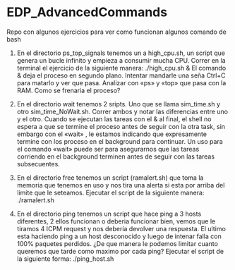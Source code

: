 # EDP_AdvancedCommands
Repo con algunos ejercicios para ver como funcionan algunos comando de bash

1. En el directorio ps_top_signals tenemos un a high_cpu.sh, un script que genera un bucle infinito y empieza a consumir mucha CPU. Correr en la terminal el ejercicio de la siguiente manera:
./high_cpu.sh & 
El comando & deja el proceso en segundo plano. Intentar mandarle una seña Ctrl+C para matarlo y ver que pasa. Analizar con «ps» y «top» que pasa con la RAM.
Como se frenaria el proceso?

2.  En el directorio wait tenemos 2 sripts. Uno que se llama sim_time.sh y otro sim_time_NoWait.sh. Correr ambos y notar las diferencias entre uno y el otro.
Cuando se ejecutan las tareas con el & al final, el shell no espera a que se termine el proceso antes de seguir con la otra task, sin embargo con el «wait» , le estamos indicando que expresamente termine con los proceso en el background para continuar.
Un uso para el  comando «wait» puede ser para asegurarnos que las tareas corriendo en el background terminen antes de seguir con las tareas subsecuentes.

3. En el directorio free tenemos un script (ramalert.sh) que toma la memoria que tenemos en uso y nos tira una alerta si esta por arriba del limite que le seteamos. Ejecutar el script de la siguiente manera:
./ramalert.sh

4. En el directorio ping tenemos un script que hace ping a 3 hosts diferentes, 2 ellos funcionan o deberia funcionar bien, vemos que le tiramos 4 ICPM request y nos debería devolver una respuesta. El ultimo esta haciendo ping a un host desconocido y luego de intenar falla con 100% paquetes perdidos. ¿De que manera le podemos limitar cuanto queremos que tarde como maximo por cada ping?
Ejecutar el script de la siguiente forma:
./ping_host.sh
